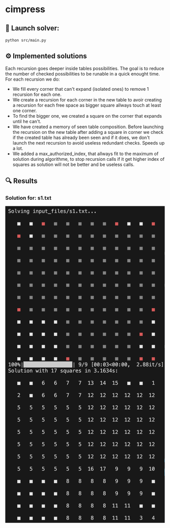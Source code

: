 # cimpress
## 🚀 Launch solver:
```bash
python src/main.py
```

## ⚙️ Implemented solutions
Each recursion goes deeper inside tables possibilities. The goal is to reduce the number of checked possibilities to be runable in a quick enought time.
For each recursion we do:
- We fill every corner that can't expand (isolated ones) to remove 1 recursion for each one.
- We create a recursion for each corner in the new table to avoir creating a recursion for each free space as bigger square allways touch at least one corner.
- To find the bigger one, we created a square on the corner that expands until he can't.
- We have created a memory of seen table composition. Before launching the recursion on the new table after adding a square in corner we check if the created table has already been seen and if it does, we don't launch the next recursion to avoid useless redundant checks. Speeds up a lot.
- We added a max_authorized_index, that allways fit to the maximum of solution during algorithme, to stop recursion calls if it get higher index of squares as solution will not be better and be useless calls.

## 🔍 Results
### Solution for: s1.txt
![sols1](photos/s1.png)

